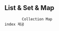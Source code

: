 
## List & Set & Map
```
		Collection Map
index 제공
```
<!--stackedit_data:
eyJoaXN0b3J5IjpbLTYyMjgxODkwNV19
-->